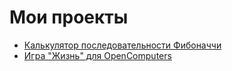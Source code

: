 # Мои проекты

- [Калькулятор последовательности Фибоначчи](https://vladg24yt.github.io/projects/RU/FSC_CPP.md)
- [Игра "Жизнь" для OpenComputers](https://vladg24yt.github.io/projects/RU/GOL_LUA.md)
